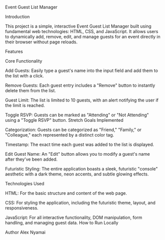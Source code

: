 Event Guest List Manager

Introduction

This project is a simple, interactive Event Guest List Manager built using fundamental web technologies: HTML, CSS, and JavaScript. It allows users to dynamically add, remove, edit, and manage guests for an event directly in their browser without page reloads.

Features

Core Functionality

Add Guests: Easily type a guest's name into the input field and add them to the list with a click.

Remove Guests: Each guest entry includes a "Remove" button to instantly delete them from the list.

Guest Limit: The list is limited to 10 guests, with an alert notifying the user if the limit is reached.

Toggle RSVP: Guests can be marked as "Attending" or "Not Attending" using a "Toggle RSVP" button.
Stretch Goals Implemented

Categorization: Guests can be categorized as "Friend," "Family," or "Colleague," each represented by a distinct color tag.

Timestamp: The exact time each guest was added to the list is displayed.

Edit Guest Name: An "Edit" button allows you to modify a guest's name after they've been added.

Futuristic Styling: The entire application boasts a sleek, futuristic "console" aesthetic with a dark theme, neon accents, and subtle glowing effects.

Technologies Used

HTML: For the basic structure and content of the web page.

CSS: For styling the application, including the futuristic theme, layout, and responsiveness.

JavaScript: For all interactive functionality, DOM manipulation, form handling, and managing guest data.
How to Run Locally


Author
Alex Nyamai
